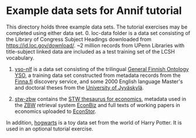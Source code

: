 # Example data sets for Annif tutorial

This directory holds three example data sets. The tutorial exercises may be
completed using either data set.
0. loc-data folder is a data set consisting of the Library of Congress Subject Headings downloaded from https://id.loc.gov/download/. ~2 million records from UPenn Libraries with title-subject linked data are included as a test training set of the LCSH vocabulary.
1. [yso-nlf](yso-nĺf) is a data set consisting of the trilingual [General
Finnish Ontology
YSO](https://www.kansalliskirjasto.fi/en/services/expert-services-of-data-description/general-finnish-ontology-yso),
a training data set constructed from metadata records from the
[Finna.fi](https://finna.fi/) discovery service, and some 2000 English
language Master's and doctoral theses from the [University of
Jyväskylä](https://www.jyu.fi/en).

2. [stw-zbw](stw-zbw) contains the [STW thesaurus for economics](http://zbw.eu/stw/version/latest/about),
metadata used in the [ZBW](https://zbw.eu) retrieval system [EconBiz](https://www.econbiz.de) and full texts of working papers in economics uploaded to [EconStor](https://www.econstor.eu).

In addition, [hogwarts](hogwarts) is a toy data set from the world of Harry
Potter. It is used in an optional tutorial exercise.
